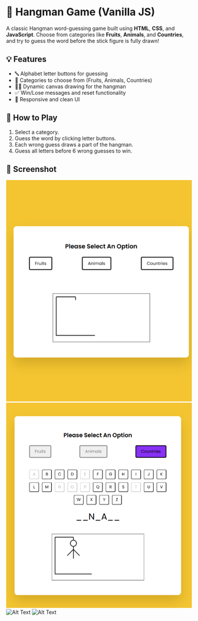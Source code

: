 # 🎯 Hangman Game (Vanilla JS)

A classic Hangman word-guessing game built using **HTML**, **CSS**, and **JavaScript**. Choose from categories like **Fruits**, **Animals**, and **Countries**, and try to guess the word before the stick figure is fully drawn!

## 💡 Features

- 🔤 Alphabet letter buttons for guessing
- 🧠 Categories to choose from (Fruits, Animals, Countries)
- 👨‍🎨 Dynamic canvas drawing for the hangman
- ✅ Win/Lose messages and reset functionality
- 🧼 Responsive and clean UI

## 🧩 How to Play

1. Select a category.
2. Guess the word by clicking letter buttons.
3. Each wrong guess draws a part of the hangman.
4. Guess all letters before 6 wrong guesses to win.

## 📸 Screenshot

![Alt Text](https://raw.githubusercontent.com/KEERTI930/Hangman--game/71bb0f39fed94de2964c646678788ef26a0a1e72/Screenshot%20(215).png)
![Alt Text](https://github.com/KEERTI930/Hangman--game/blob/main/Screenshot%20(214).png?raw=true)
![Alt Text]()
![Alt Text]()
